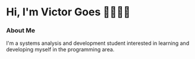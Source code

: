 # Hi, I'm Victor Goes 👋👨🏻‍💻

### About Me
I'm a systems analysis and development student interested in learning and developing myself in the programming area.

